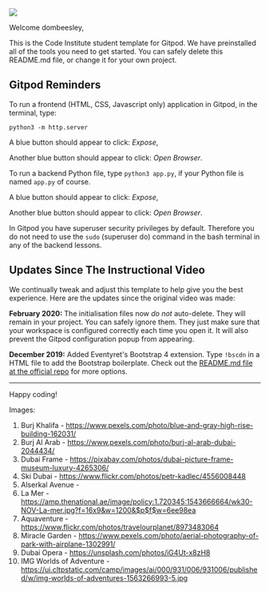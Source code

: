 <img src="https://codeinstitute.s3.amazonaws.com/fullstack/ci_logo_small.png" style="margin: 0;">

Welcome dombeesley,

This is the Code Institute student template for Gitpod. We have preinstalled all of the tools you need to get started. You can safely delete this README.md file, or change it for your own project.

## Gitpod Reminders

To run a frontend (HTML, CSS, Javascript only) application in Gitpod, in the terminal, type:

`python3 -m http.server`

A blue button should appear to click: *Expose*,

Another blue button should appear to click: *Open Browser*.

To run a backend Python file, type `python3 app.py`, if your Python file is named `app.py` of course.

A blue button should appear to click: *Expose*,

Another blue button should appear to click: *Open Browser*.

In Gitpod you have superuser security privileges by default. Therefore you do not need to use the `sudo` (superuser do) command in the bash terminal in any of the backend lessons.

## Updates Since The Instructional Video

We continually tweak and adjust this template to help give you the best experience. Here are the updates since the original video was made:

**February 2020:** The initialisation files now _do not_ auto-delete. They will remain in your project. You can safely ignore them. They just make sure that your workspace is configured correctly each time you open it. It will also prevent the Gitpod configuration popup from appearing.

**December 2019:** Added Eventyret's Bootstrap 4 extension. Type `!bscdn` in a HTML file to add the Bootstrap boilerplate. Check out the <a href="https://github.com/Eventyret/vscode-bcdn" target="_blank">README.md file at the official repo</a> for more options.

--------

Happy coding!


Images:

1. Burj Khalifa - https://www.pexels.com/photo/blue-and-gray-high-rise-building-162031/ 
2. Burj Al Arab - https://www.pexels.com/photo/burj-al-arab-dubai-2044434/ 
3. Dubai Frame - https://pixabay.com/photos/dubai-picture-frame-museum-luxury-4265306/ 
4. Ski Dubai - https://www.flickr.com/photos/petr-kadlec/4556008448 
5. Alserkal Avenue - 
6. La Mer - https://amp.thenational.ae/image/policy:1.720345:1543666664/wk30-NOV-La-mer.jpg?f=16x9&w=1200&$p$f$w=6ee98ea 
7. Aquaventure - https://www.flickr.com/photos/travelourplanet/8973483064 
8. Miracle Garden - https://www.pexels.com/photo/aerial-photography-of-park-with-airplane-1302991/ 
9. Dubai Opera - https://unsplash.com/photos/iG4Ut-x8zH8 
10. IMG Worlds of Adventure - https://ui.cltpstatic.com/camp/images/ai/000/931/006/931006/published/w/img-worlds-of-adventures-1563266993-5.jpg 